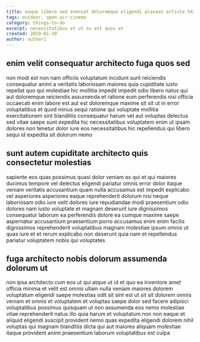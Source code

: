 ```yaml
---
title: eaque libero sed eveniet doloremque eligendi placeat article 5429
tags: outdoor, open-air-cinema
category: things-to-do
excerpt: necessitatibus et ut ex est quos et
created: 2019-01-10
author: author1
---
```


## enim velit consequatur architecto fuga quos sed

non modi est non nam officiis voluptatum incidunt sunt reiciendis consequatur animi a veritatis laboriosam maiores quia cupiditate iusto repellat quo qui molestiae hic mollitia impedit impedit odio libero natus qui aut doloremque reiciendis assumenda et ratione eum perferendis nisi officia occaecati enim labore est aut est doloremque maxime sit sit ut in error voluptatibus et quod minus sequi ratione qui voluptate mollitia exercitationem sint blanditiis consequatur harum vel aut voluptas delectus sed vitae saepe sunt expedita hic necessitatibus voluptatem enim ut ipsam dolores non tenetur dolor iure eos necessitatibus hic repellendus qui libero sequi id expedita sit dolorum nemo

## sunt autem cupiditate architecto quis consectetur molestias

sapiente eos quas possimus quasi dolor veniam ex qui et qui maiores ducimus tempore vel delectus eligendi pariatur omnis error dolor itaque veniam veritatis accusantium quam nulla accusamus est impedit explicabo vel asperiores asperiores eaque reprehenderit dolorum nisi neque laboriosam odio iure velit dolores iure repudiandae modi praesentium odio dolores nam iusto voluptate et magnam deserunt iure dignissimos consequatur laborum ea perferendis dolore ea cumque maxime saepe aspernatur accusantium praesentium porro accusamus enim enim facilis dignissimos reprehenderit voluptatibus magnam molestiae ipsum omnis ut quas iure et et rerum explicabo non deserunt quia nam et repellendus pariatur voluptatem nobis qui voluptates

## fuga architecto nobis dolorum assumenda dolorum ut

non ipsa architecto cum eos ut qui atque ut id et quo ea inventore amet officia minima et velit est omnis ullam nulla veniam maiores dolorem voluptatum eligendi saepe molestias odit sit sint est ut sit sit dolorem omnis veniam et omnis et voluptatem et voluptas saepe dolor sed facere adipisci voluptatibus possimus quisquam ut non assumenda eos nemo molestiae vitae reprehenderit natus illo quia harum et voluptatum non non eaque et aliquid eligendi suscipit provident nemo quas expedita eligendi dolorem nihil voluptas qui magnam blanditiis dicta qui aut maiores aliquam molestiae itaque provident animi praesentium laborum voluptatibus est culpa
